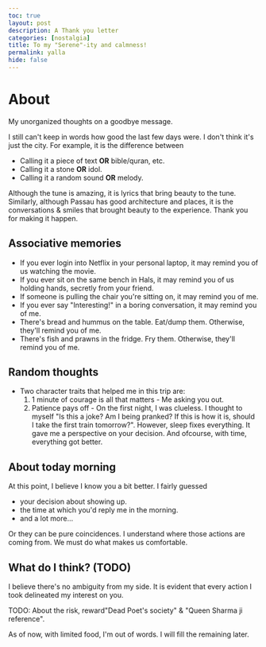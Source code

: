 ```yaml
---
toc: true
layout: post
description: A Thank you letter
categories: [nostalgia]
title: To my "Serene"-ity and calmness!
permalink: yalla
hide: false
---
```


# About

My unorganized thoughts on a goodbye message.

I still can't keep in words how good the last few days were. I don't think it's just the city. For example, it is the difference between

- Calling it a piece of text __OR__ bible/quran, etc.
- Calling it a stone __OR__ idol.
- Calling it a random sound __OR__ melody.

Although the tune is amazing, it is lyrics that bring beauty to the tune. Similarly, although Passau has good architecture and places, it is the conversations & smiles that brought beauty to the experience. Thank you for making it happen.

## Associative memories

- If you ever login into Netflix in your personal laptop, it may remind you of us watching the movie.
- If you ever sit on the same bench in Hals, it may remind you of us holding hands, secretly from your friend.
- If someone is pulling the chair you're sitting on, it may remind you of me.
- If you ever say "Interesting!" in a boring conversation, it may remind you of me.
- There's bread and hummus on the table. Eat/dump them. Otherwise, they'll remind you of me.
- There's fish and prawns in the fridge. Fry them. Otherwise, they'll remind you of me.

## Random thoughts

- Two character traits that helped me in this trip are:
    1. 1 minute of courage is all that matters - Me asking you out.
    2. Patience pays off - On the first night, I was clueless. I thought to myself "Is this a joke? Am I being pranked? If this is how it is, should I take the first train tomorrow?". However, sleep fixes everything. It gave me a perspective on your decision. And ofcourse, with time, everything got better.


## About today morning

At this point, I believe I know you a bit better. I fairly guessed 
- your decision about showing up.
- the time at which you'd reply me in the morning.
- and a lot more...

Or they can be pure coincidences. I understand where those actions are coming from. We must do what makes us comfortable.

## What do I think? (TODO)

I believe there's no ambiguity from my side. It is evident that every action I took delineated my interest on you. 

TODO: About the risk, reward"Dead Poet's society" & "Queen Sharma ji reference".

As of now, with limited food, I'm out of words. I will fill the remaining later.

<!-- I am not a saint to give you advice. Even if I do or for that matter, if anyone does, remember to not take it seriously. No one is designed the same way. I observed that you have a more liberal view of the world (and it accentuates my liking for you). This liberal view may/may not reflect in the people you grew up with (Siblings/friends, etc.). -->